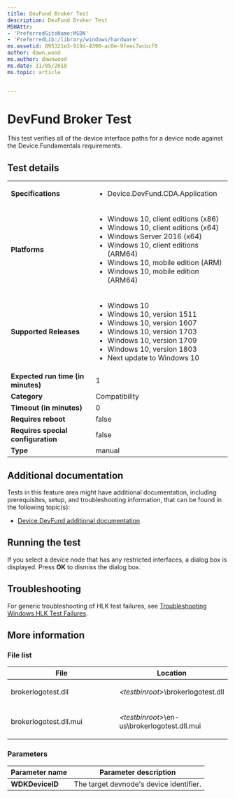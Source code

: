```yaml
---
title: DevFund Broker Test
description: DevFund Broker Test
MSHAttr:
- 'PreferredSiteName:MSDN'
- 'PreferredLib:/library/windows/hardware'
ms.assetid: 895321e3-919d-4390-ac0e-9feec7acbcf0
author: dawn.wood
ms.author: dawnwood
ms.date: 11/05/2018
ms.topic: article


---
```


# <span id="p_hlk_test.5fe996a4-38ee-4b20-86e2-362dbefa0ddd"></span>DevFund Broker Test


This test verifies all of the device interface paths for a device node against the Device.Fundamentals requirements.

## Test details

|||
|---|---|
| **Specifications**  | <ul><li>Device.DevFund.CDA.Application</li></ul> |  
| **Platforms**   | <ul><li>Windows 10, client editions (x86)</li><li>Windows 10, client editions (x64)</li><li>Windows Server 2016 (x64)</li><li>Windows 10, client editions (ARM64)</li><li>Windows 10, mobile edition (ARM)</li><li>Windows 10, mobile edition (ARM64)</li></ul> |
| **Supported Releases** | <ul><li>Windows 10</li><li>Windows 10, version 1511</li><li>Windows 10, version 1607</li><li>Windows 10, version 1703</li><li>Windows 10, version 1709</li><li>Windows 10, version 1803</li><li>Next update to Windows 10</li></ul> |
|**Expected run time (in minutes)**| 1 |
|**Category**| Compatibility |
|**Timeout (in minutes)**| 0 |
|**Requires reboot**| false |
|**Requires special configuration**| false |
|**Type**| manual |



## <span id="Additional_documentation"></span><span id="additional_documentation"></span><span id="ADDITIONAL_DOCUMENTATION"></span>Additional documentation


Tests in this feature area might have additional documentation, including prerequisites, setup, and troubleshooting information, that can be found in the following topic(s):

-   [Device.DevFund additional documentation](device-devfund-additional-documentation.md)

## <span id="Running_the_test"></span><span id="running_the_test"></span><span id="RUNNING_THE_TEST"></span>Running the test


If you select a device node that has any restricted interfaces, a dialog box is displayed. Press **OK** to dismiss the dialog box.

## <span id="Troubleshooting"></span><span id="troubleshooting"></span><span id="TROUBLESHOOTING"></span>Troubleshooting


For generic troubleshooting of HLK test failures, see [Troubleshooting Windows HLK Test Failures](../user/troubleshooting-windows-hlk-test-failures.md).

## <span id="More_information"></span><span id="more_information"></span><span id="MORE_INFORMATION"></span>More information


### <span id="File_list"></span><span id="file_list"></span><span id="FILE_LIST"></span>File list

<table>
<colgroup>
<col width="50%" />
<col width="50%" />
</colgroup>
<thead>
<tr class="header">
<th>File</th>
<th>Location</th>
</tr>
</thead>
<tbody>
<tr class="odd">
<td><p>brokerlogotest.dll</p></td>
<td><p><em>&lt;testbinroot&gt;</em>\brokerlogotest.dll</p></td>
</tr>
<tr class="even">
<td><p>brokerlogotest.dll.mui</p></td>
<td><p><em>&lt;testbinroot&gt;</em>\en-us\brokerlogotest.dll.mui</p></td>
</tr>
</tbody>
</table>



### <span id="Parameters"></span><span id="parameters"></span><span id="PARAMETERS"></span>Parameters

| Parameter name  | Parameter description                   |
|-----------------|-----------------------------------------|
| **WDKDeviceID** | The target devnode's device identifier. |












